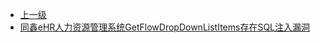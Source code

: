 * [上一级](docs/wy876_poc/)
* [同鑫eHR人力资源管理系统GetFlowDropDownListItems存在SQL注入漏洞](docs/wy876_poc/%E5%90%8C%E9%91%ABeHR/%E5%90%8C%E9%91%ABeHR%E4%BA%BA%E5%8A%9B%E8%B5%84%E6%BA%90%E7%AE%A1%E7%90%86%E7%B3%BB%E7%BB%9FGetFlowDropDownListItems%E5%AD%98%E5%9C%A8SQL%E6%B3%A8%E5%85%A5%E6%BC%8F%E6%B4%9E.md)
